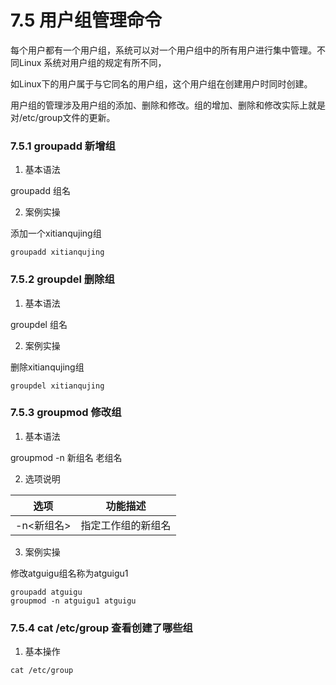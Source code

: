 # 7.5 用户组管理命令

每个用户都有一个用户组，系统可以对一个用户组中的所有用户进行集中管理。不同Linux 系统对用户组的规定有所不同，

如Linux下的用户属于与它同名的用户组，这个用户组在创建用户时同时创建。

用户组的管理涉及用户组的添加、删除和修改。组的增加、删除和修改实际上就是对/etc/group文件的更新。

### 7.5.1 groupadd 新增组

1. 基本语法

groupadd 组名

2. 案例实操

添加一个xitianqujing组

```shell
groupadd xitianqujing
```

### 7.5.2 groupdel 删除组

1. 基本语法

groupdel 组名

2. 案例实操

删除xitianqujing组

```shell
groupdel xitianqujing
```

### 7.5.3 groupmod 修改组

1. 基本语法

groupmod -n 新组名 老组名

2. 选项说明

|   选项    |   功能描述    |
|:-------:|:---------:|
| -n<新组名> | 指定工作组的新组名 |

3. 案例实操

修改atguigu组名称为atguigu1

```shell
groupadd atguigu
groupmod -n atguigu1 atguigu
```

### 7.5.4 cat /etc/group 查看创建了哪些组

1. 基本操作

```shell
cat /etc/group
```